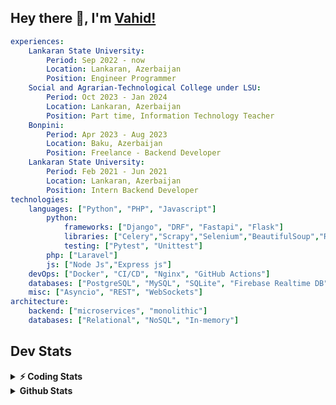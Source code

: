 
## Hey there 👋, I'm [Vahid!](https://github.com/vahidzhe/)

```yaml
experiences:
    Lankaran State University:
        Period: Sep 2022 - now
        Location: Lankaran, Azerbaijan
        Position: Engineer Programmer
    Social and Agrarian-Technological College under LSU:
        Period: Oct 2023 - Jan 2024
        Location: Lankaran, Azerbaijan
        Position: Part time, Information Technology Teacher
    Bonpini:
        Period: Apr 2023 - Aug 2023
        Location: Baku, Azerbaijan
        Position: Freelance - Backend Developer 
    Lankaran State University:
        Period: Feb 2021 - Jun 2021
        Location: Lankaran, Azerbaijan
        Position: Intern Backend Developer
technologies:
    languages: ["Python", "PHP", "Javascript"]
        python:
            frameworks: ["Django", "DRF", "Fastapi", "Flask"]
            libraries: ["Celery","Scrapy","Selenium","BeautifulSoup","Requests"]
            testing: ["Pytest", "Unittest"]
        php: ["Laravel"]
        js: ["Node Js","Express js"]
    devOps: ["Docker", "CI/CD", "Nginx", "GitHub Actions"]
    databases: ["PostgreSQL", "MySQL", "SQLite", "Firebase Realtime DB", "Redis", "RabbitMQ"]
    misc: ["Asyncio", "REST", "WebSockets"]
architecture: 
    backend: ["microservices", "monolithic"]
    databases: ["Relational", "NoSQL", "In-memory"]
```



## Dev Stats

<details>
  <summary><b>⚡ Coding Stats</b></summary>

<!--START_SECTION:waka-->
![Code Time](http://img.shields.io/badge/Code%20Time-116%20hrs%2023%20mins-blue)

![Profile Views](http://img.shields.io/badge/Profile%20Views-0-blue)

**🐱 My GitHub Data** 

> 📦 ? Used in GitHub's Storage 
 > 
> 🏆 738 Contributions in the Year 2024
 > 
> 💼 Opted to Hire
 > 
> 📜 12 Public Repositories 
 > 
> 🔑 0 Private Repositories 
 > 
**I'm an Early 🐤** 

```text
🌞 Morning                1532 commits        ████░░░░░░░░░░░░░░░░░░░░░   15.33 % 
🌆 Daytime                5695 commits        ██████████████░░░░░░░░░░░   56.99 % 
🌃 Evening                1868 commits        █████░░░░░░░░░░░░░░░░░░░░   18.69 % 
🌙 Night                  898 commits         ██░░░░░░░░░░░░░░░░░░░░░░░   08.99 % 
```


📊 **This Week I Spent My Time On** 

```text
🕑︎ Time Zone: Asia/Baku

💬 Programming Languages: 
Python                   10 hrs 8 mins       ███████████████████░░░░░░   74.71 % 
PHP                      1 hr 22 mins        ███░░░░░░░░░░░░░░░░░░░░░░   10.12 % 
SQL                      49 mins             ██░░░░░░░░░░░░░░░░░░░░░░░   06.02 % 
Bash                     37 mins             █░░░░░░░░░░░░░░░░░░░░░░░░   04.58 % 
Text                     35 mins             █░░░░░░░░░░░░░░░░░░░░░░░░   04.38 % 

🐱‍💻 Projects: 
fromfolio-backend-v2-SOME7 hrs 47 mins       ██████████████░░░░░░░░░░░   57.38 % 
fromfolio-backend-v2     3 hrs 35 mins       ███████░░░░░░░░░░░░░░░░░░   26.43 % 
lsu-library-backend      2 hrs 11 mins       ████░░░░░░░░░░░░░░░░░░░░░   16.16 % 
fromfolio-frontend-v2    0 secs              ░░░░░░░░░░░░░░░░░░░░░░░░░   00.02 % 
```

**I Mostly Code in Python** 

```text
Python                   23 repos            ██████████░░░░░░░░░░░░░░░   41.07 % 
JavaScript               11 repos            █████░░░░░░░░░░░░░░░░░░░░   19.64 % 
PHP                      8 repos             ████░░░░░░░░░░░░░░░░░░░░░   14.29 % 
CSS                      6 repos             ███░░░░░░░░░░░░░░░░░░░░░░   10.71 % 
HTML                     4 repos             ██░░░░░░░░░░░░░░░░░░░░░░░   07.14 % 
```




 Last Updated on 24/12/2024 00:39:13 UTC
<!--END_SECTION:waka-->
</details>


<details>
  <summary><b> Github Stats</b></summary>

  <br />
  <img height="180em" src="https://github-readme-stats.vercel.app/api?username=vahidzhe&show_icons=true&hide_border=true&&count_private=true&include_all_commits=true&theme=dark" />
  <img height="180em" src="https://github-readme-stats.vercel.app/api/top-langs/?username=vahidzhe&exclude_repo=django_recaptcha_v3,django_blog_v1,django_smartedu_course,css_layout1,task-managment,bonpini_backend_codeigniter&show_icons=true&hide_border=true&layout=compact&theme=dark&langs_count=6"/>
</details>






